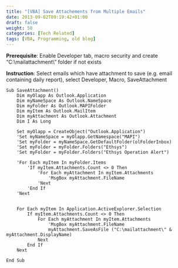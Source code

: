```yaml
---
title: "[VBA] Save Attachements from Multiple Emails"
date: 2013-09-02T09:19:42+01:00
draft: false
weight: 50
categories: [Tech Related]
tags: [VBA, Programming, old blog]
---
```


**Prerequisite**: Enable Developer tab, macro security and create “C:\mailattachment\” folder if not exists

**Instruction**: Select emails which have attachment to save (e.g. email containing daily report), select Developer, Macro, SaveAttachment

```
Sub SaveAttachment()
    Dim myOlapp As Outlook.Application
    Dim myNameSpace As Outlook.NameSpace
    Dim myFolder As Outlook.MAPIFolder
    Dim myItem As Outlook.MailItem
    Dim myAttachment As Outlook.Attachment
    Dim I As Long
      
    Set myOlapp = CreateObject("Outlook.Application")
    'Set myNameSpace = myOlapp.GetNamespace("MAPI")
    'Set myFolder = myNameSpace.GetDefaultFolder(olFolderInbox)
    'Set myFolder = myFolder.Folders("Ethsys")
    'Set myFolder = myFolder.Folders("Ethsys Operation Alert")
      
    'For Each myItem In myFolder.Items
        'If myItem.Attachments.Count <> 0 Then
            'For Each myAttachment In myItem.Attachments
                'MsgBox myAttachment.FileName
            'Next
        'End If
    'Next
     
     
    For Each myItem In Application.ActiveExplorer.Selection
        If myItem.Attachments.Count <> 0 Then
            For Each myAttachment In myItem.Attachments
                'MsgBox myAttachment.FileName
                myAttachment.SaveAsFile ("C:\mailattachment\" & myAttachment.DisplayName)
            Next
        End If
    Next
     
End Sub
```
